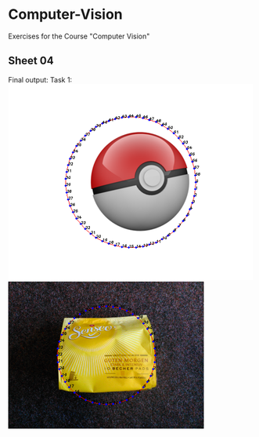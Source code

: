 Computer-Vision
=============
Exercises for the Course "Computer Vision"

Sheet 04
-------

Final output:
Task 1:
![output with ball](/Sheet04/images/ball_output.png)
![output with coffee](/Sheet04/images/coffee_output.png)

